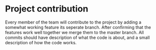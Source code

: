 # Project contribution

Every member of the team will contribute to the project by adding a somewhat working feature its seperate branch. After confirming that the features work well together we merge them to the master branch.
All commits should have description of what the code is about, and a small description of how the code works.
